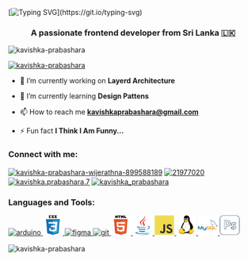 [![Typing SVG](https://readme-typing-svg.demolab.com?font=Fira+Code&size=20&center=true&vCenter=true&width=435&color=FFA500&lines=I'm+Kavishka+Prabashara+Wijerathna.)](https://git.io/typing-svg)

<h3 align="center">A passionate frontend developer from Sri Lanka 🇱🇰</h3>

<p align="left"> <img src="https://komarev.com/ghpvc/?username=kavishka-prabashara&label=Profile%20views&color=0e75b6&style=flat" alt="kavishka-prabashara" /> </p>

<p align="left"> <a href="https://github.com/ryo-ma/github-profile-trophy"><img src="https://github-profile-trophy.vercel.app/?username=kavishka-prabashara" alt="kavishka-prabashara" /></a> </p>

- 🔭 I’m currently working on **Layerd Architecture**

- 🌱 I’m currently learning **Design Pattens**

- 📫 How to reach me **kavishkaprabashara@gmail.com**

- ⚡ Fun fact **I Think I Am Funny...**

<h3 align="left">Connect with me:</h3>
<p align="left">
<a href="https://linkedin.com/in/kavishka-prabashara-wijerathna-899588189" target="blank"><img align="center" src="https://raw.githubusercontent.com/rahuldkjain/github-profile-readme-generator/master/src/images/icons/Social/linked-in-alt.svg" alt="kavishka-prabashara-wijerathna-899588189" height="30" width="40" /></a>
<a href="https://stackoverflow.com/users/21977020" target="blank"><img align="center" src="https://raw.githubusercontent.com/rahuldkjain/github-profile-readme-generator/master/src/images/icons/Social/stack-overflow.svg" alt="21977020" height="30" width="40" /></a>
<a href="https://fb.com/kavishka.prabashara.7" target="blank"><img align="center" src="https://raw.githubusercontent.com/rahuldkjain/github-profile-readme-generator/master/src/images/icons/Social/facebook.svg" alt="kavishka.prabashara.7" height="30" width="40" /></a>
<a href="https://instagram.com/kavishka_prabashara" target="blank"><img align="center" src="https://raw.githubusercontent.com/rahuldkjain/github-profile-readme-generator/master/src/images/icons/Social/instagram.svg" alt="kavishka_prabashara" height="30" width="40" /></a>
</p>

<h3 align="left">Languages and Tools:</h3>
<p align="left"> <a href="https://www.arduino.cc/" target="_blank" rel="noreferrer"> <img src="https://cdn.worldvectorlogo.com/logos/arduino-1.svg" alt="arduino" width="40" height="40"/> </a> <a href="https://www.w3schools.com/css/" target="_blank" rel="noreferrer"> <img src="https://raw.githubusercontent.com/devicons/devicon/master/icons/css3/css3-original-wordmark.svg" alt="css3" width="40" height="40"/> </a> <a href="https://www.figma.com/" target="_blank" rel="noreferrer"> <img src="https://www.vectorlogo.zone/logos/figma/figma-icon.svg" alt="figma" width="40" height="40"/> </a> <a href="https://git-scm.com/" target="_blank" rel="noreferrer"> <img src="https://www.vectorlogo.zone/logos/git-scm/git-scm-icon.svg" alt="git" width="40" height="40"/> </a> <a href="https://www.w3.org/html/" target="_blank" rel="noreferrer"> <img src="https://raw.githubusercontent.com/devicons/devicon/master/icons/html5/html5-original-wordmark.svg" alt="html5" width="40" height="40"/> </a> <a href="https://www.java.com" target="_blank" rel="noreferrer"> <img src="https://raw.githubusercontent.com/devicons/devicon/master/icons/java/java-original.svg" alt="java" width="40" height="40"/> </a> <a href="https://developer.mozilla.org/en-US/docs/Web/JavaScript" target="_blank" rel="noreferrer"> <img src="https://raw.githubusercontent.com/devicons/devicon/master/icons/javascript/javascript-original.svg" alt="javascript" width="40" height="40"/> </a> <a href="https://www.linux.org/" target="_blank" rel="noreferrer"> <img src="https://raw.githubusercontent.com/devicons/devicon/master/icons/linux/linux-original.svg" alt="linux" width="40" height="40"/> </a> <a href="https://www.mysql.com/" target="_blank" rel="noreferrer"> <img src="https://raw.githubusercontent.com/devicons/devicon/master/icons/mysql/mysql-original-wordmark.svg" alt="mysql" width="40" height="40"/> </a> <a href="https://www.photoshop.com/en" target="_blank" rel="noreferrer"> <img src="https://raw.githubusercontent.com/devicons/devicon/master/icons/photoshop/photoshop-line.svg" alt="photoshop" width="40" height="40"/> </a> </p>

<p><img align="center" src="https://github-readme-stats.vercel.app/api/top-langs?username=kavishka-prabashara&show_icons=true&locale=en&layout=compact" alt="kavishka-prabashara" /></p>

